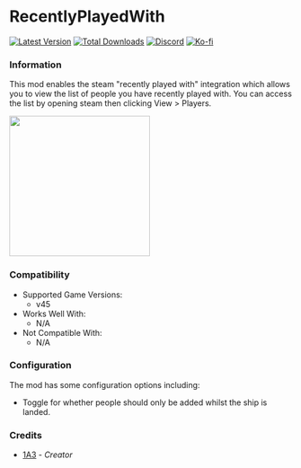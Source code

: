 # RecentlyPlayedWith

[![Latest Version](https://img.shields.io/thunderstore/v/Dev1A3/RecentlyPlayedWith?style=for-the-badge&logo=thunderstore&logoColor=white)](https://thunderstore.io/c/lethal-company/p/Dev1A3/RecentlyPlayedWith)
[![Total Downloads](https://img.shields.io/thunderstore/dt/Dev1A3/RecentlyPlayedWith?style=for-the-badge&logo=thunderstore&logoColor=white)](https://thunderstore.io/c/lethal-company/p/Dev1A3/RecentlyPlayedWith)
[![Discord](https://img.shields.io/discord/646323142737788928?style=for-the-badge&logo=discord&logoColor=white&label=Discord)](https://discord.gg/DZD2apDnMM)
[![Ko-fi](https://img.shields.io/badge/Donate-F16061.svg?style=for-the-badge&logo=ko-fi&logoColor=white&label=Ko-fi)](https://ko-fi.com/K3K8SOM8U)

### Information

This mod enables the steam "recently played with" integration which allows you to view the list of people you have recently played with. You can access the list by opening steam then clicking View > Players.

<img src="https://i.imgur.com/Mzdrgjt.png" height="250px" />

### Compatibility

- Supported Game Versions:
  - v45
- Works Well With:
  - N/A
- Not Compatible With:
  - N/A

### Configuration

The mod has some configuration options including:

- Toggle for whether people should only be added whilst the ship is landed.

### Credits

- [1A3](https://github.com/1A3Dev) - _Creator_
